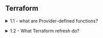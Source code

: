 
## Terraform

<a name="Cloud Migration"></a>

<details>
<summary>1.1 - what are Provider-defined functions?</summary><br><b>
  
Provider-defined functions in Terraform are a feature introduced in Terraform 1.8 that allows providers to expose custom functions specific to their domain or use case. These functions extend Terraform's built-in function capabilities by enabling providers (like AWS, Google Cloud, Kubernetes, etc.) to implement pure functions that perform offline computational tasks or data transformations relevant to their platform.

Example:
provider::provider_name::function_name(arguments)

provider::terraform::encode_tfvars({
  example = "Hello!"
})

</b></details>

<details>
<summary>1.2 - What Terraform refresh do?</summary><br><b>
The terraform refresh command does NOT make any changes to cloud/platform resources—it only updates the Terraform state file with the actual state of resources as found in your target infrastructure.

What does terraform refresh do?
It is a read-only operation with respect to your infrastructure. Updates the local state file (terraform.tfstate) to match what’s actually present in your cloud account.
Useful for making Terraform aware of changes made outside of Terraform (“drift detection”).
terraform refresh NEVER changes your actual platform/cloud resources—it just synchronizes your state file with reality.
It’s safe to run if you want to update your state after external changes, but use plan or apply when you want Terraform to affect real infrastructure.

</b></details>

